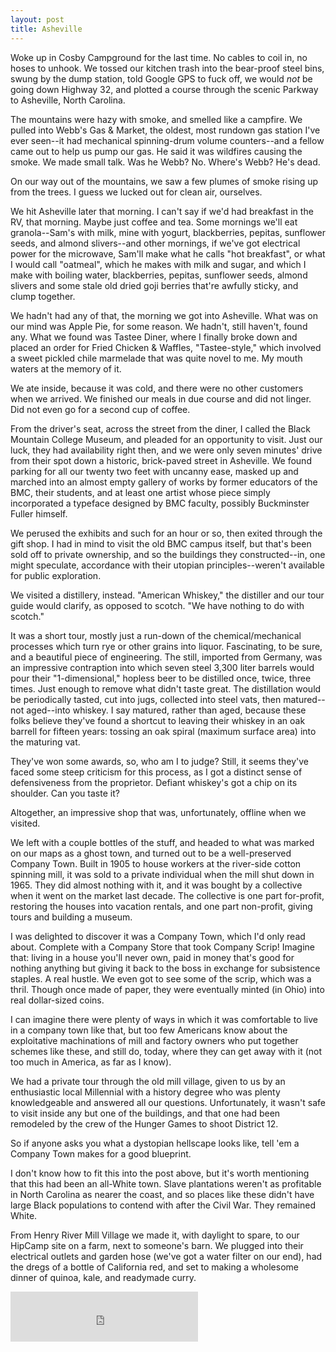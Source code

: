 ```yaml
---
layout: post
title: Asheville
---
```


Woke up in Cosby Campground for the last time. No cables to coil in, no hoses to unhook. We tossed our kitchen trash into the bear-proof steel bins, swung by the dump station, told Google GPS to fuck off, we would *not* be going down Highway 32, and plotted a course through the scenic Parkway to Asheville, North Carolina.

The mountains were hazy with smoke, and smelled like a campfire. We pulled into Webb's Gas & Market, the oldest, most rundown gas station I've ever seen--it had mechanical spinning-drum volume counters--and a fellow came out to help us pump our gas. He said it was wildfires causing the smoke. We made small talk. Was he Webb? No. Where's Webb? He's dead.

On our way out of the mountains, we saw a few plumes of smoke rising up from the trees. I guess we lucked out for clean air, ourselves.

We hit Asheville later that morning. I can't say if we'd had breakfast in the RV, that morning. Maybe just coffee and tea. Some mornings we'll eat granola--Sam's with milk, mine with yogurt, blackberries, pepitas, sunflower seeds, and almond slivers--and other mornings, if we've got electrical power for the microwave, Sam'll make what he calls "hot breakfast", or what I would call "oatmeal", which he makes with milk and sugar, and which I make with boiling water, blackberries, pepitas, sunflower seeds, almond slivers and some stale old dried goji berries that're awfully sticky, and clump together.

We hadn't had any of that, the morning we got into Asheville. What was on our mind was Apple Pie, for some reason. We hadn't, still haven't, found any. What we found was Tastee Diner, where I finally broke down and placed an order for Fried Chicken & Waffles, "Tastee-style," which involved a sweet pickled chile marmelade that was quite novel to me. My mouth waters at the memory of it.

We ate inside, because it was cold, and there were no other customers when we arrived. We finished our meals in due course and did not linger. Did not even go for a second cup of coffee.

From the driver's seat, across the street from the diner, I called the Black Mountain College Museum, and pleaded for an opportunity to visit. Just our luck, they had availability right then, and we were only seven minutes' drive from their spot down a historic, brick-paved street in Asheville. We found parking for all our twenty two feet with uncanny ease, masked up and marched into an almost empty gallery of works by former educators of the BMC, their students, and at least one artist whose piece simply incorporated a typeface designed by BMC faculty, possibly Buckminster Fuller himself.

We perused the exhibits and such for an hour or so, then exited through the gift shop. I had in mind to visit the old BMC campus itself, but that's been sold off to private ownership, and so the buildings they constructed--in, one might speculate, accordance with their utopian principles--weren't available for public exploration.

We visited a distillery, instead. "American Whiskey," the distiller and our tour guide would clarify, as opposed to scotch. "We have nothing to do with scotch."

It was a short tour, mostly just a run-down of the chemical/mechanical processes which turn rye or other grains into liquor. Fascinating, to be sure, and a beautiful piece of engineering. The still, imported from Germany, was an impressive contraption into which seven steel 3,300 liter barrels would pour their "1-dimensional," hopless beer to be distilled once, twice, three times. Just enough to remove what didn't taste great. The distillation would be periodically tasted, cut into jugs, collected into steel vats, then matured--not aged--into whiskey. I say matured, rather than aged, because these folks believe they've found a shortcut to leaving their whiskey in an oak barrell for fifteen years: tossing an oak spiral (maximum surface area) into the maturing vat.

They've won some awards, so, who am I to judge? Still, it seems they've faced some steep criticism for this process, as I got a distinct sense of defensiveness from the proprietor. Defiant whiskey's got a chip on its shoulder. Can you taste it?

Altogether, an impressive shop that was, unfortunately, offline when we visited.

We left with a couple bottles of the stuff, and headed to what was marked on our maps as a ghost town, and turned out to be a well-preserved Company Town. Built in 1905 to house workers at the river-side cotton spinning mill, it was sold to a private individual when the mill shut down in 1965. They did almost nothing with it, and it was bought by a collective when it went on the market last decade. The collective is one part for-profit, restoring the houses into vacation rentals, and one part non-profit, giving tours and building a museum.

I was delighted to discover it was a Company Town, which I'd only read about. Complete with a Company Store that took Company Scrip! Imagine that: living in a house you'll never own, paid in money that's good for nothing anything but giving it back to the boss in exchange for subsistence staples. A real hustle. We even got to see some of the scrip, which was a thril. Though once made of paper, they were eventually minted (in Ohio) into real dollar-sized coins.

I can imagine there were plenty of ways in which it was comfortable to live in a company town like that, but too few Americans know about the exploitative machinations of mill and factory owners who put together schemes like these, and still do, today, where they can get away with it (not too much in America, as far as I know).

We had a private tour through the old mill village, given to us by an enthusiastic local Millennial with a history degree who was plenty knowledgeable and answered all our questions. Unfortunately, it wasn't safe to visit inside any but one of the buildings, and that one had been remodeled by the crew of the Hunger Games to shoot District 12.

So if anyone asks you what a dystopian hellscape looks like, tell 'em a Company Town makes for a good blueprint.

I don't know how to fit this into the post above, but it's worth mentioning that this had been an all-White town. Slave plantations weren't as profitable in North Carolina as nearer the coast, and so places like these didn't have large Black populations to contend with after the Civil War. They remained White.

From Henry River Mill Village we made it, with daylight to spare, to our HipCamp site on a farm, next to someone's barn. We plugged into their electrical outlets and garden hose (we've got a water filter on our end), had the dregs of a bottle of California red, and set to making a wholesome dinner of quinoa, kale, and readymade curry.

<iframe src="https://open.spotify.com/embed/track/6okgBrpsKHFhmUEN7bHAEr" width="300" height="80" frameborder="0" allowtransparency="true" allow="encrypted-media"></iframe>
